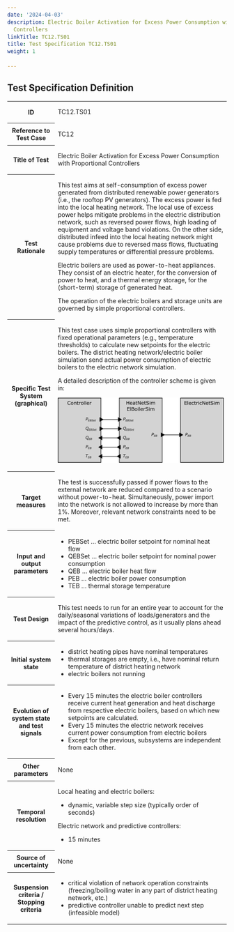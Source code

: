 ```yaml
---
date: '2024-04-03'
description: Electric Boiler Activation for Excess Power Consumption with Proportional
  Controllers
linkTitle: TC12.TS01
title: Test Specification TC12.TS01
weight: 1

---
```



## Test Specification Definition


<table>
<tr>
<th colspan=1>
ID</th>
<td colspan=1>
<p>TC12.TS01</p></td>
</tr>
<tr>
<th colspan=1>
Reference to Test Case</th>
<td colspan=1>
<p>TC12</p></td>
</tr>
<tr>
<th colspan=1>
Title of Test</th>
<td colspan=1>
<p>Electric Boiler Activation for Excess Power Consumption with Proportional Controllers</p></td>
</tr>
<tr>
<th colspan=1>
Test Rationale</th>
<td colspan=1>
<p>This test aims at self-consumption of excess power generated from distributed renewable power generators (i.e., the rooftop PV generators). The excess power is fed into the local heating network. The local use of excess power helps mitigate problems in the electric distribution network, such as reversed power flows, high loading of equipment and voltage band violations. On the other side, distributed infeed into the local heating network might cause problems due to reversed mass flows, fluctuating supply temperatures or differential pressure problems.</p><p>Electric boilers are used as power-to-heat appliances. They consist of an electric heater, for the conversion of power to heat, and a thermal energy storage, for the (short-term) storage of generated heat.</p><p>The operation of the electric boilers and storage units are governed by simple proportional controllers.</p></td>
</tr>
<tr>
<th colspan=1>
Specific Test System  
(graphical)</th>
<td colspan=1>
<p>This test case uses simple proportional controllers with fixed operational parameters (e.g., temperature thresholds) to calculate new setpoints for the electric boilers. The district heating network/electric boiler simulation send actual power consumption of electric boilers to the electric network simulation.</p><p>A detailed description of the controller scheme is given in: </p><p><img src="image2.png"/></p></td>
</tr>
<tr>
<th colspan=1>
Target measures</th>
<td colspan=1>
<p>The test is successfully passed if power flows to the external network are reduced compared to a scenario without power-to-heat. Simultaneously, power import into the network is not allowed to increase by more than 1%. Moreover, relevant network constraints need to be met.</p></td>
</tr>
<tr>
<th colspan=1>
Input and output parameters</th>
<td colspan=1>
<ul>
<li>PEBSet … electric boiler setpoint for nominal heat flow</li>
<li>QEBSet … electric boiler setpoint for nominal power consumption</li>
<li>QEB … electric boiler heat flow</li>
<li>PEB … electric boiler power consumption</li>
<li>TEB … thermal storage temperature</li>
</ul></td>
</tr>
<tr>
<th colspan=1>
Test Design</th>
<td colspan=1>
<p>This test needs to run for an entire year to account for the daily/seasonal variations of loads/generators and the impact of the predictive control, as it usually plans ahead several hours/days.</p></td>
</tr>
<tr>
<th colspan=1>
Initial system state</th>
<td colspan=1>
<ul>
<li>district heating pipes have nominal temperatures</li>
<li>thermal storages are empty, i.e., have nominal return temperature of district heating network</li>
<li>electric boilers not running</li>
</ul></td>
</tr>
<tr>
<th colspan=1>
Evolution of system state and test signals</th>
<td colspan=1>
<ul>
<li>Every 15 minutes the electric boiler controllers receive current heat generation and heat discharge from respective electric boilers, based on which new setpoints are calculated. </li>
<li>Every 15 minutes the electric network receives current power consumption from electric boilers</li>
<li>Except for the previous, subsystems are independent from each other.</li>
</ul></td>
</tr>
<tr>
<th colspan=1>
Other parameters</th>
<td colspan=1>
<p>None</p></td>
</tr>
<tr>
<th colspan=1>
Temporal resolution</th>
<td colspan=1>
<p>Local heating and electric boilers:</p><ul>
<li>dynamic, variable step size (typically order of seconds)</li>
</ul><p>Electric network and predictive controllers:</p><ul>
<li>15 minutes</li>
</ul></td>
</tr>
<tr>
<th colspan=1>
Source of uncertainty</th>
<td colspan=1>
<p>None</p></td>
</tr>
<tr>
<th colspan=1>
Suspension criteria / Stopping criteria</th>
<td colspan=1>
<ul>
<li>critical violation of network operation constraints (freezing/boiling water in any part of district heating network, etc.)</li>
<li>predictive controller unable to predict next step (infeasible model)</li>
</ul></td>
</tr>
</table>


